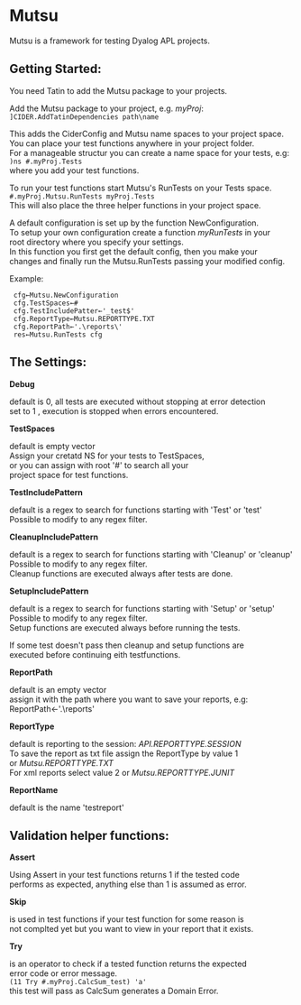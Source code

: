 # Mutsu
Mutsu is a framework for testing Dyalog APL projects.

## Getting Started:
You need Tatin to add the Mutsu package to your projects.

Add the Mutsu package to your project, e.g. *myProj*:  
` ]CIDER.AddTatinDependencies path\name	`

This adds the CiderConfig and Mutsu name spaces to your project space.  
You can place your test functions anywhere in your project folder.  
For a manageable structur you can create a name space for your tests, e.g:  
`)ns #.myProj.Tests`  
where you add your test functions.

To run your test functions start Mutsu's RunTests on your Tests space.  
`#.myProj.Mutsu.RunTests myProj.Tests`  
This will also place the three helper functions in your project space.

A default configuration is set up by the function NewConfiguration.    
To setup your own configuration create a function *myRunTests* in your   
root directory where you specify your settings.  
In this function you first get the default config, then you make your   
changes and finally run the Mutsu.RunTests passing your modified config.  

Example:  
```myRunTests; cfg; res  
 cfg←Mutsu.NewConfiguration  
 cfg.TestSpaces←#  
 cfg.TestIncludePatter←'_test$'  
 cfg.ReportType←Mutsu.REPORTTYPE.TXT  
 cfg.ReportPath←'.\reports\'  
 res←Mutsu.RunTests cfg
```

## The Settings:
**Debug**

default is 0, all tests are executed without stopping at error detection  
set to 1 , execution is stopped when errors encountered.

**TestSpaces**
 
default is empty vector  
Assign your cretatd NS for your tests to TestSpaces,  
or you can assign with root '#' to search all your   
project space for test functions.  

**TestIncludePattern**

default is a regex to search for functions starting with 'Test' or 'test'  
Possible to modify to any regex filter.

**CleanupIncludePattern**

default is a regex to search for functions starting with 'Cleanup' or 'cleanup'  
Possible to modify to any regex filter.  
Cleanup functions are executed always after tests are done.  

**SetupIncludePattern**

default is a regex to search for functions starting with 'Setup' or 'setup'   
Possible to modify to any regex filter.  
Setup functions are executed always before running the tests.  

If some test doesn't pass then cleanup and setup functions are  
executed before continuing eith testfunctions.   

**ReportPath**

default is an empty vector  
assign it with the path where you want to save your reports, e.g:  
ReportPath←'.\reports\'  

**ReportType**

default is reporting to the session: *API.REPORTTYPE.SESSION*  
To save the report as txt file assign the ReportType by value 1    
or *Mutsu.REPORTTYPE.TXT*  
For  xml reports select value 2 or *Mutsu.REPORTTYPE.JUNIT*

**ReportName**

default is the name 'testreport'  



## Validation helper functions:

**Assert**

Using Assert in your test functions returns 1 if the tested code  
performs as expected, anything else than 1 is assumed as error.   

**Skip**

is used in test functions if your test function for some reason is  
not complted yet but you want to view in your report that it exists.  

**Try**

is an operator to check if a tested function returns the expected    
error code or error message.    
`(11 Try #.myProj.CalcSum_test) 'a'`  
this test will pass as CalcSum generates a Domain Error.  



